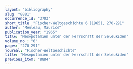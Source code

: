 ```yaml
---
layout: "bibliography"
slug: "8881"
occurrence_id: "3703"
short_title: "Fischer-Weltgeschichte 6 (1965), 270-291"
author: "Meuleau, Maurice"
publication_year: "1965"
title: "Mesopotamien unter der Herrschaft der Seleukiden"
volume_no_: "6"
pages: "270-291"
journal: "Fischer-Weltgeschichte"
title: "Mesopotamien unter der Herrschaft der Seleukiden"
previous_item: "8884"
---
```

